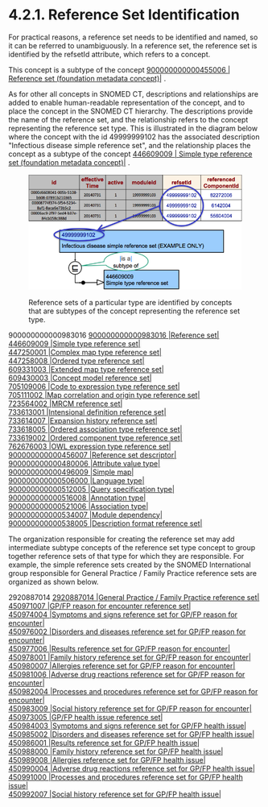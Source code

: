 # 4.2.1. Reference Set Identification

  

For practical reasons, a reference set needs to be identified and named, so it can be referred to unambiguously. In a reference set, the reference set is identified by the refsetId attribute, which refers to a concept. 

  

This concept is a subtype of the concept [ 900000000000455006 | Reference set (foundation metadata concept)|](http://snomed.info/id/900000000000455006 "900000000000455006 | Reference set \(foundation metadata concept\) |") .

  

As for other all concepts in SNOMED CT, descriptions and relationships are added to enable human-readable representation of the concept, and to place the concept in the SNOMED CT hierarchy. The descriptions provide the name of the reference set, and the relationship refers to the concept representing the reference set type. This is illustrated in the diagram below where the concept with the id 49999999102 has the associated description "Infectious disease simple reference set", and the relationship places the concept as a subtype of the concept [ 446609009 | Simple type reference set (foundation metadata concept)|](http://snomed.info/id/446609009 "446609009 | Simple type reference set \(foundation metadata concept\) |") .

<figure><img src="../../images/35985492.png" alt="" title=""><figcaption><p>Reference sets of a particular type are identified by concepts that are subtypes of the concept representing the reference set type.</p></figcaption></figure>

  

900000000000983016 [ 900000000000983016 |Reference set|](http://snomed.info/id/900000000000983016 "900000000000983016 | Reference set |")   
[ 446609009 |Simple type reference set|](http://snomed.info/id/446609009 "446609009 | Simple type reference set |")   
[ 447250001 |Complex map type reference set|](http://snomed.info/id/447250001 "447250001 | Complex map type reference set |")   
[ 447258008 |Ordered type reference set|](http://snomed.info/id/447258008 "447258008 | Ordered type reference set |")   
[ 609331003 |Extended map type reference set|](http://snomed.info/id/609331003 "609331003 | Extended map type reference set |")   
[ 609430003 |Concept model reference set|](http://snomed.info/id/609430003 "609430003 | Concept model reference set |")   
[ 705109006 |Code to expression type reference set|](http://snomed.info/id/705109006 "705109006 | Code to expression type reference set |")   
[ 705111002 |Map correlation and origin type reference set|](http://snomed.info/id/705111002 "705111002 | Map correlation and origin type reference set |")   
[ 723564002 |MRCM reference set|](http://snomed.info/id/723564002 "723564002 | MRCM reference set |")   
[ 733613001 |Intensional definition reference set|](http://snomed.info/id/733613001 "733613001 | Intensional definition reference set |")   
[ 733614007 |Expansion history reference set|](http://snomed.info/id/733614007 "733614007 | Expansion history reference set |")   
[ 733618005 |Ordered association type reference set|](http://snomed.info/id/733618005 "733618005 | Ordered association type reference set |")   
[ 733619002 |Ordered component type reference set|](http://snomed.info/id/733619002 "733619002 | Ordered component type reference set |")   
[ 762676003 |OWL expression type reference set|](http://snomed.info/id/762676003 "762676003 | OWL expression type reference set |")   
[ 900000000000456007 |Reference set descriptor|](http://snomed.info/id/900000000000456007 "900000000000456007 | Reference set descriptor |")   
[ 900000000000480006 |Attribute value type|](http://snomed.info/id/900000000000480006 "900000000000480006 | Attribute value type |")   
[ 900000000000496009 |Simple map|](http://snomed.info/id/900000000000496009 "900000000000496009 | Simple map |")   
[ 900000000000506000 |Language type|](http://snomed.info/id/900000000000506000 "900000000000506000 | Language type |")   
[ 900000000000512005 |Query specification type|](http://snomed.info/id/900000000000512005 "900000000000512005 | Query specification type |")   
[ 900000000000516008 |Annotation type|](http://snomed.info/id/900000000000516008 "900000000000516008 | Annotation type |")   
[ 900000000000521006 |Association type|](http://snomed.info/id/900000000000521006 "900000000000521006 | Association type |")   
[ 900000000000534007 |Module dependency|](http://snomed.info/id/900000000000534007 "900000000000534007 | Module dependency |")   
[ 900000000000538005 |Description format reference set|](http://snomed.info/id/900000000000538005 "900000000000538005 | Description format reference set |")   

The organization responsible for creating the reference set may add intermediate subtype concepts of the reference set type concept to group together reference sets of that type for which they are responsible. For example, the simple reference sets created by the SNOMED International group responsible for General Practice / Family Practice reference sets are organized as shown below. 

2920887014 [ 2920887014 |General Practice / Family Practice reference set|](http://snomed.info/id/2920887014 "2920887014 | General Practice / Family Practice reference set |")   
[ 450971007 |GP/FP reason for encounter reference set|](http://snomed.info/id/450971007 "450971007 | GP/FP reason for encounter reference set |")   
[ 450974004 |Symptoms and signs reference set for GP/FP reason for encounter|](http://snomed.info/id/450974004 "450974004 | Symptoms and signs reference set for GP/FP reason for encounter |")   
[ 450976002 |Disorders and diseases reference set for GP/FP reason for encounter|](http://snomed.info/id/450976002 "450976002 | Disorders and diseases reference set for GP/FP reason for encounter |")   
[ 450977006 |Results reference set for GP/FP reason for encounter|](http://snomed.info/id/450977006 "450977006 | Results reference set for GP/FP reason for encounter |")   
[ 450978001 |Family history reference set for GP/FP reason for encounter|](http://snomed.info/id/450978001 "450978001 | Family history reference set for GP/FP reason for encounter |")   
[ 450980007 |Allergies reference set for GP/FP reason for encounter|](http://snomed.info/id/450980007 "450980007 | Allergies reference set for GP/FP reason for encounter |")   
[ 450981006 |Adverse drug reactions reference set for GP/FP reason for encounter|](http://snomed.info/id/450981006 "450981006 | Adverse drug reactions reference set for GP/FP reason for encounter |")   
[ 450982004 |Processes and procedures reference set for GP/FP reason for encounter|](http://snomed.info/id/450982004 "450982004 | Processes and procedures reference set for GP/FP reason for encounter |")   
[ 450983009 |Social history reference set for GP/FP reason for encounter|](http://snomed.info/id/450983009 "450983009 | Social history reference set for GP/FP reason for encounter |")   
[ 450973005 |GP/FP health issue reference set|](http://snomed.info/id/450973005 "450973005 | GP/FP health issue reference set |")   
[ 450984003 |Symptoms and signs reference set for GP/FP health issue|](http://snomed.info/id/450984003 "450984003 | Symptoms and signs reference set for GP/FP health issue |")   
[ 450985002 |Disorders and diseases reference set for GP/FP health issue|](http://snomed.info/id/450985002 "450985002 | Disorders and diseases reference set for GP/FP health issue |")   
[ 450986001 |Results reference set for GP/FP health issue|](http://snomed.info/id/450986001 "450986001 | Results reference set for GP/FP health issue |")   
[ 450988000 |Family history reference set for GP/FP health issue|](http://snomed.info/id/450988000 "450988000 | Family history reference set for GP/FP health issue |")   
[ 450989008 |Allergies reference set for GP/FP health issue|](http://snomed.info/id/450989008 "450989008 | Allergies reference set for GP/FP health issue |")   
[ 450990004 |Adverse drug reactions reference set for GP/FP health issue|](http://snomed.info/id/450990004 "450990004 | Adverse drug reactions reference set for GP/FP health issue |")   
[ 450991000 |Processes and procedures reference set for GP/FP health issue|](http://snomed.info/id/450991000 "450991000 | Processes and procedures reference set for GP/FP health issue |")   
[ 450992007 |Social history reference set for GP/FP health issue|](http://snomed.info/id/450992007 "450992007 | Social history reference set for GP/FP health issue |")   
  

  

  

<figure><img src="plugins/servlet/confluence/placeholder/unknown-macro" alt="" title=""></figure>

  

